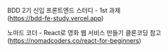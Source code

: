 BDD 2기 신입 프론트엔드 스터디 - 1st 과제 <br />
(https://bdd-fe-study.vercel.app)

노마드 코더 - React로 영화 웹 서비스 만들기 클론코딩 참고 <br />
(https://nomadcoders.co/react-for-beginners)
